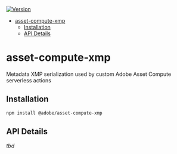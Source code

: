 <!--- when a new release happens, the VERSION and URL in the badge have to be manually updated because it's a private registry --->
[![Version](https://img.shields.io/npm/v/@adobe/asset-compute-xmp.svg)](https://npmjs.org/package/@adobe/asset-compute-xmp)

- [asset-compute-xmp](#asset-compute-xmp)
  - [Installation](#installation)
  - [API Details](#api-details)

# asset-compute-xmp

Metadata XMP serialization used by custom Adobe Asset Compute serverless actions

## Installation

```bash
npm install @adobe/asset-compute-xmp
```

## API Details

_tbd_
